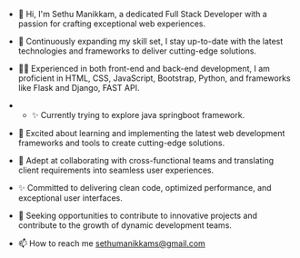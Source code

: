 - 👋 Hi, I'm Sethu Manikkam, a dedicated Full Stack Developer with a passion for crafting exceptional web experiences.

- 🌱 Continuously expanding my skill set, I stay up-to-date with the latest technologies and frameworks to deliver cutting-edge solutions.

- 👨‍💻  Experienced in both front-end and back-end development, I am proficient in HTML, CSS, JavaScript, Bootstrap, Python, and frameworks like Flask and Django, FAST API.

- -  ✨ Currently trying to explore java springboot framework. 

- 🔧 Excited about learning and implementing the latest web development frameworks and tools to create cutting-edge solutions.

- 💼 Adept at collaborating with cross-functional teams and translating client requirements into seamless user experiences.

- ✨ Committed to delivering clean code, optimized performance, and exceptional user interfaces.

- 🌟 Seeking opportunities to contribute to innovative projects and contribute to the growth of dynamic development teams.

- 📫 How to reach me sethumanikkams@gmail.com

<!---
veeknd/veeknd is a ✨ special ✨ repository because its `README.md` (this file) appears on your GitHub profile.
You can click the Preview link to take a look at your changes.
--->
